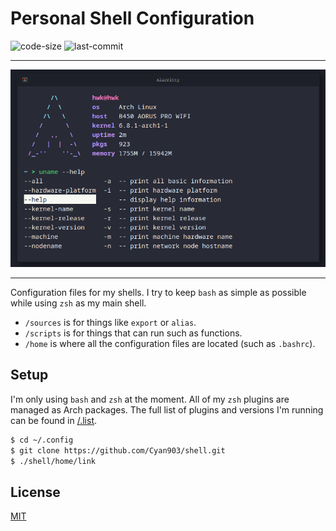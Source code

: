 # Personal Shell Configuration

![code-size](https://img.shields.io/github/languages/code-size/cyan903/shell) ![last-commit](https://img.shields.io/github/last-commit/cyan903/shell)

<hr />

<p align="center">
    <img src="ext/preview.png" />
</p>

<hr />

Configuration files for my shells. I try to keep `bash` as simple as possible while using `zsh` as my main shell.

- `/sources` is for things like `export` or `alias`.
- `/scripts` is for things that can run such as functions.
- `/home` is where all the configuration files are located (such as `.bashrc`).

## Setup

I'm only using `bash` and `zsh` at the moment. All of my `zsh` plugins are managed as Arch packages. The full list of plugins and versions I'm running can be found in [/.list](.list).

```sh
$ cd ~/.config
$ git clone https://github.com/Cyan903/shell.git
$ ./shell/home/link
```

## License

[MIT](LICENSE)
